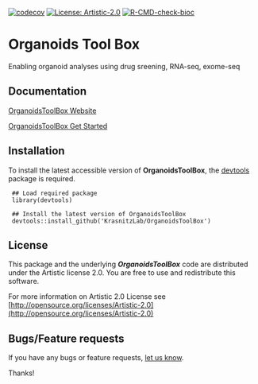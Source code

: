 <!-- badges: start -->

[![codecov](https://codecov.io/gh/KrasnitzLab/OrganoidsToolBox/branch/main/graph/badge.svg?token=558IYKAQG1)](https://codecov.io/gh/KrasnitzLab/OrganoidsToolBox)
[![License: Artistic-2.0](https://img.shields.io/badge/License-Artistic%202.0-0298c3.svg)](https://opensource.org/licenses/Artistic-2.0)
[![R-CMD-check-bioc](https://github.com/KrasnitzLab/OrganoidsToolBox/actions/workflows/check-bioc.yml/badge.svg)](https://github.com/KrasnitzLab/OrganoidsToolBox/actions/workflows/check-bioc.yml)

<!-- badges: end -->


# Organoids Tool Box
Enabling organoid analyses using drug sreening, RNA-seq, exome-seq


## Documentation ##

[OrganoidsToolBox Website](https://adeschen.github.io/OrganoidsToolBox/)

[OrganoidsToolBox Get Started](https://adeschen.github.io/OrganoidsToolBox/articles/OrganoidsToolBox.html)


## Installation ##

To install the latest accessible version of **OrganoidsToolBox**, the [devtools](https://cran.r-project.org/web/packages/devtools/index.html) 
package is required.

     ## Load required package
     library(devtools)

     ## Install the latest version of OrganoidsToolBox
     devtools::install_github('KrasnitzLab/OrganoidsToolBox')


## License ##

This package and the underlying **_OrganoidsToolBox_** code are distributed under 
the Artistic license 2.0. You are free to use and redistribute this software. 

For more information on Artistic 2.0 License see
[http://opensource.org/licenses/Artistic-2.0](http://opensource.org/licenses/Artistic-2.0)


## Bugs/Feature requests ##

If you have any bugs or feature requests, 
[let us know](https://github.com/KrasnitzLab/OrganoidsToolBox/issues). 

Thanks!

